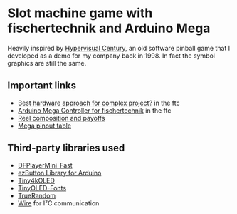 
# Slot machine game with fischertechnik and Arduino Mega

Heavily inspired by [Hypervisual Century](http://hypervisual.com/century/), an old software pinball game that I developed as a demo for my company back in 1998. In fact the symbol graphics are still the same.

<!-- TODO: Write some decent text here -->

## Important links

- [Best hardware approach for complex project?](https://forum.ftcommunity.de/viewtopic.php?f=8&t=7890) in the ftc
- [Arduino Mega Controller for fischertechnik](https://forum.ftcommunity.de/viewtopic.php?f=8&t=8018) in the ftc
- [Reel composition and payoffs](https://docs.google.com/spreadsheets/d/1R7iogh6DZfl5p-6_vpYxRWKMOOq5pi5qRD2ahUJuK3c/edit?usp=sharing)
- [Mega pinout table](https://docs.google.com/spreadsheets/d/1R7iogh6DZfl5p-6_vpYxRWKMOOq5pi5qRD2ahUJuK3c/edit#gid=992852522)

## Third-party libraries used

- [DFPlayerMini_Fast](https://github.com/PowerBroker2/DFPlayerMini_Fast)
- [ezButton Library for Arduino](https://github.com/ArduinoGetStarted/button)
- [Tiny4kOLED](https://www.arduino.cc/reference/en/libraries/tiny4koled/)
- [TinyOLED-Fonts](https://github.com/datacute/TinyOLED-Fonts)
- [TrueRandom](https://github.com/sirleech/TrueRandom)
- [Wire](https://www.arduino.cc/reference/en/language/functions/communication/wire/) for I²C communication

